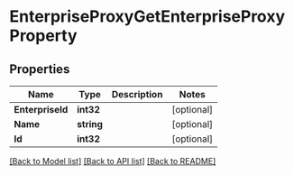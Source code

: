 # EnterpriseProxyGetEnterpriseProxyProperty

## Properties

Name | Type | Description | Notes
------------ | ------------- | ------------- | -------------
**EnterpriseId** | **int32** |  | [optional] 
**Name** | **string** |  | [optional] 
**Id** | **int32** |  | [optional] 

[[Back to Model list]](../README.md#documentation-for-models) [[Back to API list]](../README.md#documentation-for-api-endpoints) [[Back to README]](../README.md)


